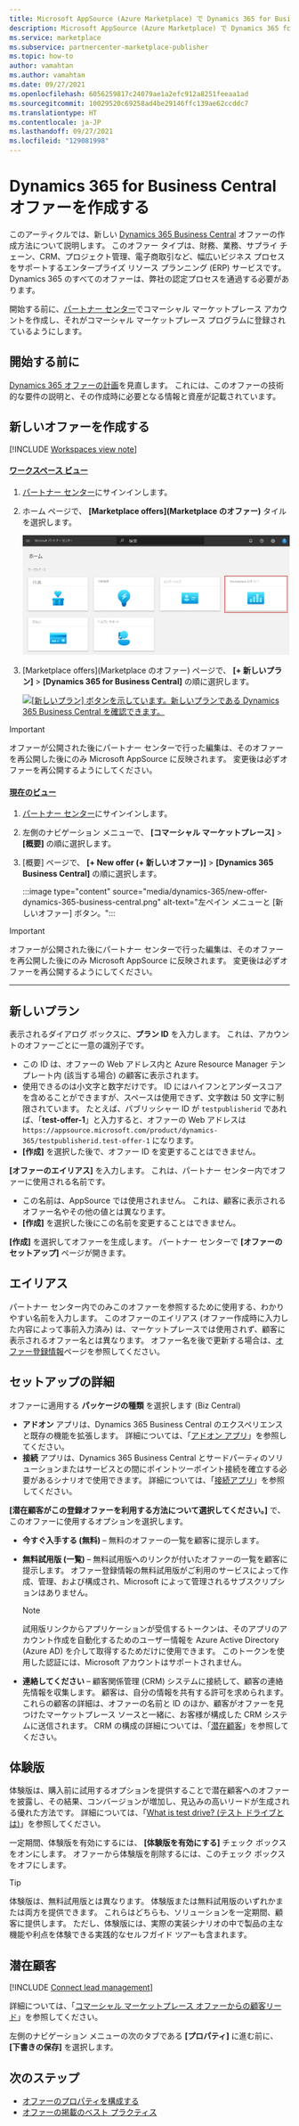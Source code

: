 ```yaml
---
title: Microsoft AppSource (Azure Marketplace) で Dynamics 365 for Business Central オファーを作成します
description: Microsoft AppSource (Azure Marketplace) で Dynamics 365 for Business Central オファーを作成します。
ms.service: marketplace
ms.subservice: partnercenter-marketplace-publisher
ms.topic: how-to
author: vamahtan
ms.author: vamahtan
ms.date: 09/27/2021
ms.openlocfilehash: 6056259817c24079ae1a2efc912a8251feeaa1ad
ms.sourcegitcommit: 10029520c69258ad4be29146ffc139ae62ccddc7
ms.translationtype: HT
ms.contentlocale: ja-JP
ms.lasthandoff: 09/27/2021
ms.locfileid: "129081998"
---
```

# <a name="create-a-dynamics-365-for-business-central-offer"></a>Dynamics 365 for Business Central オファーを作成する

このアーティクルでは、新しい [Dynamics 365 Business Central](https://dynamics.microsoft.com/business-central/overview) オファーの作成方法について説明します。 このオファー タイプは、財務、業務、サプライ チェーン、CRM、プロジェクト管理、電子商取引など、幅広いビジネス プロセスをサポートするエンタープライズ リソース プランニング (ERP) サービスです。 Dynamics 365 のすべてのオファーは、弊社の認定プロセスを通過する必要があります。

開始する前に、[パートナー センター](create-account.md)でコマーシャル マーケットプレース アカウントを作成し、それがコマーシャル マーケットプレース プログラムに登録されているようにします。

## <a name="before-you-begin"></a>開始する前に

[Dynamics 365 オファーの計画](marketplace-dynamics-365.md)を見直します。 これには、このオファーの技術的な要件の説明と、その作成時に必要となる情報と資産が記載されています。

## <a name="create-a-new-offer"></a>新しいオファーを作成する

[!INCLUDE [Workspaces view note](./includes/preview-interface.md)]

#### <a name="workspaces-view"></a>[ワークスペース ビュー](#tab/workspaces-view)

1. [パートナー センター](https://go.microsoft.com/fwlink/?linkid=2166002)にサインインします。

1. ホーム ページで、 **[Marketplace offers]\(Marketplace のオファー\)** タイルを選択します。

    [ ![パートナー センターのホーム ページにある [Marketplace offers]\(Marketplace のオファー\) タイルを示しています。](./media/workspaces/partner-center-home.png) ](./media/workspaces/partner-center-home.png#lightbox)

1. [Marketplace offers]\(Marketplace のオファー\) ページで、 **[+ 新しいプラン]**  >  **[Dynamics 365 for Business Central]** の順に選択します。

    [ ![[新しいプラン] ボタンを示しています。新しいプランである Dynamics 365 Business Central を確認できます。](media/dynamics-365/new-offer-dynamics-365-business-central-workspaces.png) ](media/dynamics-365/new-offer-dynamics-365-business-central-workspaces.png#lightbox)

> [!IMPORTANT]
> オファーが公開された後にパートナー センターで行った編集は、そのオファーを再公開した後にのみ Microsoft AppSource に反映されます。 変更後は必ずオファーを再公開するようにしてください。

#### <a name="current-view"></a>[現在のビュー](#tab/current-view)

1. [パートナー センター](https://partner.microsoft.com/dashboard/home)にサインインします。
1. 左側のナビゲーション メニューで、 **[コマーシャル マーケットプレース]**  >  **[概要]** の順に選択します。
1. [概要] ページで、 **[+ New offer (+ 新しいオファー)]**  >  **[Dynamics 365 Business Central]** の順に選択します。

    :::image type="content" source="media/dynamics-365/new-offer-dynamics-365-business-central.png" alt-text="左ペイン メニューと [新しいオファー] ボタン。":::

> [!IMPORTANT]
> オファーが公開された後にパートナー センターで行った編集は、そのオファーを再公開した後にのみ Microsoft AppSource に反映されます。 変更後は必ずオファーを再公開するようにしてください。

---

## <a name="new-offer"></a>新しいプラン

表示されるダイアログ ボックスに、**プラン ID** を入力します。 これは、アカウントのオファーごとに一意の識別子です。

- この ID は、オファーの Web アドレス内と Azure Resource Manager テンプレート内 (該当する場合) の顧客に表示されます。
- 使用できるのは小文字と数字だけです。 ID にはハイフンとアンダースコアを含めることができますが、スペースは使用できず、文字数は 50 文字に制限されています。 たとえば、パブリッシャー ID が `testpublisherid` であれば、「**test-offer-1**」と入力すると、オファーの Web アドレスは `https://appsource.microsoft.com/product/dynamics-365/testpublisherid.test-offer-1` になります。
- **[作成]** を選択した後で、オファー ID を変更することはできません。

**[オファーのエイリアス]** を入力します。 これは、パートナー センター内でオファーに使用される名前です。

- この名前は、AppSource では使用されません。 これは、顧客に表示されるオファー名やその他の値とは異なります。
- **[作成]** を選択した後にこの名前を変更することはできません。

**[作成]** を選択してオファーを生成します。 パートナー センターで **[オファーのセットアップ]** ページが開きます。

## <a name="alias"></a>エイリアス

パートナー センター内でのみこのオファーを参照するために使用する、わかりやすい名前を入力します。 このオファーのエイリアス (オファー作成時に入力した内容によって事前入力済み) は、マーケットプレースでは使用されず、顧客に表示されるオファー名とは異なります。 オファー名を後で更新する場合は、[オファー登録情報](dynamics-365-business-central-offer-listing.md)ページを参照してください。

## <a name="setup-details"></a>セットアップの詳細

オファーに適用する **パッケージの種類** を選択します (Biz Central)

- **アドオン** アプリは、Dynamics 365 Business Central のエクスペリエンスと既存の機能を拡張します。 詳細については、「[アドオン アプリ](/dynamics365/business-central/dev-itpro/developer/readiness/readiness-add-on-apps)」を参照してください。
- **接続** アプリは、Dynamics 365 Business Central とサードパーティのソリューションまたはサービスとの間にポイントツーポイント接続を確立する必要があるシナリオで使用できます。 詳細については、「[接続アプリ](/dynamics365/business-central/dev-itpro/developer/readiness/readiness-connect-apps)」を参照してください。

**[潜在顧客がこの登録オファーを利用する方法について選択してください。]** で、このオファーに使用するオプションを選択します。

- **今すぐ入手する (無料)** – 無料のオファーの一覧を顧客に提示します。
- **無料試用版 (一覧)** – 無料試用版へのリンクが付いたオファーの一覧を顧客に提示します。 オファー登録情報の無料試用版がご利用のサービスによって作成、管理、および構成され、Microsoft によって管理されるサブスクリプションはありません。

    > [!NOTE]
    > 試用版リンクからアプリケーションが受信するトークンは、そのアプリのアカウント作成を自動化するためのユーザー情報を Azure Active Directory (Azure AD) を介して取得するためだけに使用できます。 このトークンを使用した認証には、Microsoft アカウントはサポートされません。

- **連絡してください** – 顧客関係管理 (CRM) システムに接続して、顧客の連絡先情報を収集します。 顧客は、自分の情報を共有する許可を求められます。 これらの顧客の詳細は、オファーの名前と ID のほか、顧客がオファーを見つけたマーケットプレース ソースと一緒に、お客様が構成した CRM システムに送信されます。 CRM の構成の詳細については、「[潜在顧客](#customer-leads)」を参照してください。

## <a name="test-drive"></a>体験版

体験版は、購入前に試用するオプションを提供することで潜在顧客へのオファーを披露し、その結果、コンバージョンが増加し、見込みの高いリードが生成される優れた方法です。 詳細については、「[What is test drive? (テスト ドライブとは)](what-is-test-drive.md)」を参照してください。

一定期間、体験版を有効にするには、 **[体験版を有効にする]** チェック ボックスをオンにします。 オファーから体験版を削除するには、このチェック ボックスをオフにします。

> [!TIP]
> 体験版は、無料試用版とは異なります。 体験版または無料試用版のいずれかまたは両方を提供できます。 これらはどちらも、ソリューションを一定期間、顧客に提供します。 ただし、体験版には、実際の実装シナリオの中で製品の主な機能や利点を体験できる実践的なセルフガイド ツアーも含まれます。

## <a name="customer-leads"></a>潜在顧客

[!INCLUDE [Connect lead management](includes/customer-leads.md)]

詳細については、「[コマーシャル マーケットプレース オファーからの顧客リード](partner-center-portal/commercial-marketplace-get-customer-leads.md)」を参照してください。

左側のナビゲーション メニューの次のタブである **[プロパティ]** に進む前に、 **[下書きの保存]** を選択します。

## <a name="next-steps"></a>次のステップ

- [オファーのプロパティを構成する](dynamics-365-business-central-properties.md)
- [オファーの掲載のベスト プラクティス](gtm-offer-listing-best-practices.md)
